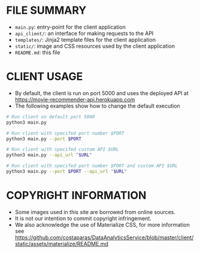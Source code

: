 FILE SUMMARY
============

* `main.py`: entry-point for the client application
* `api_client/`: an interface for making requests to the API
* `templates/`: Jinja2 template files for the client application
* `static/`: image and CSS resources used by the client application
* `README.md`: this file

CLIENT USAGE
============

* By default, the client is run on port 5000 and uses
the deployed API at <https://movie-recommender-api.herokuapp.com>
* The following examples show how to change the default execution

```sh
# Run client on default port 5000
python3 main.py

# Run client with specifed port number $PORT
python3 main.py --port $PORT

# Run client with specifed custom API $URL
python3 main.py --api_url "$URL"

# Run client with specifed port number $PORT and custom API $URL
python3 main.py --port $PORT --api_url "$URL"
```

COPYRIGHT INFORMATION
=====================

* Some images used in this site are borrowed from online sources.
* It is not our intention to commit copyright infringement.
* We also acknowledge the use of Materialize CSS, for more information see
<https://github.com/costaparas/DataAnalyticsService/blob/master/client/static/assets/materialize/README.md>
